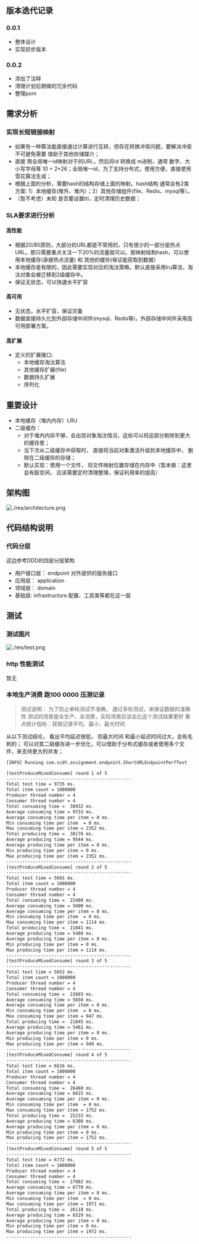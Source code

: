 ## 版本迭代记录
### 0.0.1
- 整体设计
- 实现初步版本
### 0.0.2
- 添加了注释
- 清理计划后期做的冗余代码
- 整理pom

## 需求分析
### 实现长短链接映射
- 如果有一种算法能直接通过计算进行互转，但存在转换冲突问题，要解决冲突不可避免需要 借助于其他存储媒介；
- 直接 用全局唯一id映射对于的URL，然后将id 转换成 m进制，通常 数字、大小写字母等 10 + 2*26；全局唯一id，为了支持分布式，使用方便，直接使用雪花算法生成；
- 根据上面的分析，需要hash的结构存储上面的映射。hash结构 通常会有2类方案: 1）本地缓存(堆外、堆内）；2）其他存储组件(file、Redis、mysql等）。
- （暂不考虑）未知 是否要设置ttl，定时清理历史数据；

### SLA要求进行分析
#### 高性能
 - 根据20/80原则，大部分的URL都是不常用的，只有很少的一部分是热点URL。那只需要重点关注一下20%的流量就可以。那映射结构hash，可以使用本地缓存(承接热点流量) 和 其他的缓存(保证能获取到数据）
 - 本地缓存是有限的，因此需要实现对应的淘汰策略，默认直接采用lru算法，淘汰对象会被迁移到2级缓存中。
 - 保证无状态，可以快速水平扩容
      

#### 高可用
- 无状态，水平扩容，保证灾备
- 数据直接持久化到外部存储中间件(mysql、Redis等)，外部存储中间件采用高可用部署方案。

#### 高扩展
 - 定义的扩展接口: 
   - 本地缓存淘汰算法
   - 其他缓存扩展(file)
   - 数据持久扩展
   - 序列化
## 重要设计
- 本地缓存（堆内内存）LRU
- 二级缓存： 
    - 对于堆内内存不够，会出现对象淘汰情况，这些可以将这部分剔除到更大的缓存里； 
    - 当下次从二级缓存中获取时， 直接将当前对象激活升级到本地缓存中， 删除在二级缓存的存储；
    - 默认实现：使用一个文件， 将文件映射位置存储在内存中（暂未做：这里会有脏空间， 应该需要定时清理整理，保证利用率的提高）
## 架构图
![./res/architecture.png](./res/architecture.png)

## 代码结构说明
### 代码分层
 这边参考DDD的四层分层架构
 - 用户接口层： endpoint 对外提供的服务接口
 - 应用层： application
 - 领域层： domain 
 - 基础层:  infrastructure 配置、工具类等都在这一层
## 测试
### 测试图片
![./res/test.png](./res/test.png)
### http 性能测试
暂无
### 本地生产消费 跑100 0000 压测记录
>测试说明： 
> 为了防止单轮测试不准确， 通过多轮测试，来保证数据的准确性
> 测试的场景是全生产、全消费，实际场景应该会比这个测试结果更好
> 重点统计指标：获取记录平均、最小、最大时间

从以下测试结论， 看出平均延迟很低， 但最大时间 和最小延迟时间过大，会有毛刺的； 可以对其二级缓存进一步优化，可以借助于分布式缓存或者使用多个文件，来支持更大的并发；
```html
[INFO] Running com.scdt.assignment.endpoint.ShortURLEndpointPerfTest

[testProduceMixedConsume] round 1 of 5
-----------------------------------------------
Total test time = 9735 ms.
Total item count = 1000000
Producer thread number = 4
Consumer thread number = 4
Total consuming time =  38932 ms.
Average consuming time = 9733 ms.
Average consuming time per item = 0 ms.
Min consuming time per item  = 0 ms.
Max consuming time per item = 2352 ms.
Total producing time =  38176 ms.
Average producing time = 9544 ms.
Average producing time per item = 0 ms.
Min producing time per item = 0 ms.
Max producing time per item = 2352 ms.
-----------------------------------------------
[testProduceMixedConsume] round 2 of 5
-----------------------------------------------
Total test time = 5601 ms.
Total item count = 1000000
Producer thread number = 4
Consumer thread number = 4
Total consuming time =  22400 ms.
Average consuming time = 5600 ms.
Average consuming time per item = 0 ms.
Min consuming time per item  = 0 ms.
Max consuming time per item = 1114 ms.
Total producing time =  21841 ms.
Average producing time = 5460 ms.
Average producing time per item = 0 ms.
Min producing time per item = 0 ms.
Max producing time per item = 1114 ms.
-----------------------------------------------
[testProduceMixedConsume] round 3 of 5
-----------------------------------------------
Total test time = 5652 ms.
Total item count = 1000000
Producer thread number = 4
Consumer thread number = 4
Total consuming time =  22603 ms.
Average consuming time = 5650 ms.
Average consuming time per item = 0 ms.
Min consuming time per item  = 0 ms.
Max consuming time per item = 947 ms.
Total producing time =  21845 ms.
Average producing time = 5461 ms.
Average producing time per item = 0 ms.
Min producing time per item = 0 ms.
Max producing time per item = 949 ms.
-----------------------------------------------
[testProduceMixedConsume] round 4 of 5
-----------------------------------------------
Total test time = 6616 ms.
Total item count = 1000000
Producer thread number = 4
Consumer thread number = 4
Total consuming time =  26460 ms.
Average consuming time = 6615 ms.
Average consuming time per item = 0 ms.
Min consuming time per item  = 0 ms.
Max consuming time per item = 1752 ms.
Total producing time =  25233 ms.
Average producing time = 6308 ms.
Average producing time per item = 0 ms.
Min producing time per item = 0 ms.
Max producing time per item = 1752 ms.
-----------------------------------------------
[testProduceMixedConsume] round 5 of 5
-----------------------------------------------
Total test time = 6772 ms.
Total item count = 1000000
Producer thread number = 4
Consumer thread number = 4
Total consuming time =  27082 ms.
Average consuming time = 6770 ms.
Average consuming time per item = 0 ms.
Min consuming time per item  = 0 ms.
Max consuming time per item = 1971 ms.
Total producing time =  26118 ms.
Average producing time = 6529 ms.
Average producing time per item = 0 ms.
Min producing time per item = 0 ms.
Max producing time per item = 1972 ms.
-----------------------------------------------

```

